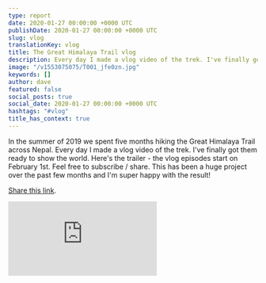 ```yaml
---
type: report
date: 2020-01-27 00:00:00 +0000 UTC
publishDate: 2020-01-27 00:00:00 +0000 UTC
slug: vlog
translationKey: vlog
title: The Great Himalaya Trail vlog
description: Every day I made a vlog video of the trek. I've finally got them ready to show the world.
image: "/v1553075075/T001_jfe0zn.jpg"
keywords: []
author: dave
featured: false
social_posts: true
social_date: 2020-01-27 00:00:00 +0000 UTC
hashtags: "#vlog"
title_has_context: true
---
```


In the summer of 2019 we spent five months hiking the Great Himalaya Trail across Nepal. Every day I made a vlog video of the trek. I've finally got them ready to show the world. Here's the trailer - the vlog episodes start on February 1st. Feel free to subscribe / share. This has been a huge project over the past few months and I'm super happy with the result!

<a href="https://www.youtube.com/watch?v=POHhwrogJ8U&list=PLiM-TFJI81R_X4HUrRDjwSJmK-MpqC1dW">Share this link</a>.

<iframe class="youtube75" src="https://www.youtube.com/embed/POHhwrogJ8U" frameborder="0" allow="accelerometer; autoplay; encrypted-media; gyroscope; picture-in-picture" allowfullscreen></iframe>

